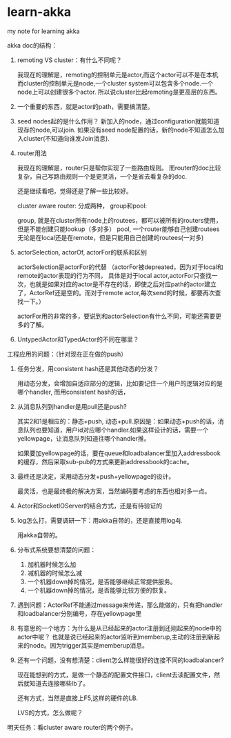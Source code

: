 learn-akka
==========

my note for learning akka

akka doc的结构：

1. remoting VS cluster：有什么不同呢？

   我现在的理解是，remoting的控制单元是actor,而这个actor可以不是在本机
   而cluster的控制单元是node,一个cluster system可以包含多个node.一个node上可以创建很多个actor.
   所以说cluster比起remoting是更高层的东西。
   
2. 一个重要的东西，就是actor的path，需要搞清楚。
    
   
3. seed nodes起的是什么作用？
   新加入的node，通过configuration就能知道现存的node,可以join.
   如果没有seed node配置的话，新的node不知道怎么加入cluster(不知道向谁发Join消息).

4. router用法
   
   我现在的理解是，router只是帮你实现了一些路由规则。
   而router的doc比较复杂，自己写路由规则一个是更灵活，一个是省去看复杂的doc.

   还是继续看吧，觉得还是了解一些比较好。
   
   cluster aware router: 分成两种， group和pool:
   
   group, 就是在cluster所有node上的routees，都可以被所有的routers使用，但是不能创建只能lookup（多对多）
   pool, 一个router能够自己创建routees无论是在local还是在remote，但是只能用自己创建的routees(一对多)

5. actorSelection, actorOf, actorFor的联系和区别

   actorSelection是actorFor的代替
   （actorFor被depreated，因为对于local和remote的actor表现的行为不同，
   具体是对于local actor,actorFor只查找一次，也就是如果对应的actor是不存在的话，即使之后对应path的actor建立了，ActorRef还是空的。而对于remote actor,每次send的时候，都要再次查找一下。）

   actorFor用的非常的多，要说到和actorSelection有什么不同，可能还需要更多的了解。   

6. UntypedActor和TypedActor的不同在哪里？

   

工程应用的问题：（针对现在正在做的push）

1. 任务分发，用consistent hash还是其他动态的分发？

   用动态分发，会增加自适应部分的逻辑，比如要记住一个用户的逻辑对应的是哪个handler, 而用consistent hash的话，
   
2. 从消息队列到handler是用pull还是push?

   其实2和1是相应的：静态+push, 动态+pull.原因是：如果动态+push的话，消息队列也要知道，用户id对应哪个handler.如果这样设计的话，需要一个yellowpage，让消息队列知道往哪个handler推。
   
   如果要加yellowpage的话，要在queue和loadbalancer里加入addressbook的缓存，然后采取sub-pub的方式来更新addressbook的cache。

3. 最终还是决定，采用动态分发+push+yellowpage的设计。
    
   最灵活，也是最终极的解决方案，当然编码要考虑的东西也相对多一点。
   

4. Actor和SocketIOServer的结合方式，还是有待验证的

5. log怎么打，需要调研一下：用akka自带的，还是直接用log4j.

   用akka自带的。

6. 分布式系统要想清楚的问题：
   1. 加机器时候怎么加
   2. 减机器的时候怎么减
   3. 一个机器down掉的情况，是否能够继续正常提供服务。
   4. 一个机器down掉的情况，是否能够比较方便的恢复。

7. 遇到问题：ActorRef不能通过message来传递，那么能做的，只有把handler和loadbalancer分别编号，存在yellowpage里

8. 有意思的一个地方：为什么是从已经起来的actor注册到还刚起来的node中的actor中呢？
   也就是说已经起来的actor监听到memberup,主动的注册到新起来的node。因为trigger其实是memberup消息。

9. 还有一个问题，没有想清楚：client怎么样能很好的连接不同的loadbalancer?

   现在能想到的方式，是做一个静态的配置文件接口，client去读配置文件，然后就知道去连接哪些lb了。
   
   还有方式，当然是直接上F5,这样的硬件的LB.

   LVS的方式，怎么做呢？

明天任务：看cluster aware router的两个例子。
   
